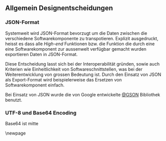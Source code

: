 
## Allgemein Designentscheidungen 

### JSON-Format

Systemweit wird JSON-Format bevorzugt um die Daten zwischen die verschiedene
Softwarekomponente zu transpotieren. Explizit ausgedruckt, heisst es dass
alle <i>High-end</i> Funktionen bzw. die Funktion die durch eine eine Softwarekomponent
zur aussenwelt verfügbar gemacht wurden exportieren Daten in JSON-Format.
<br/> 

Diese Entscheidung lasst sich bei der Interoperabilität gründen, sowie 
auch Kriterien wie Einheitlichkeit von Softwareschnittstellen, was bei
der Weiterentwicklung von grossen Bedeutung ist. 
Durch den Einsatz von JSON als Export-Format wird beispielerweise das 
Ersetzen von Softwarekomponent einfach.
<br/> 

Bei Einsatz von JSON wurde die von Google entwickelte [@GSON]("Gson") Bibliothek
benutzt. 

### UTF-8 und Base64 Encoding

Base64 ist mitte

\newpage

